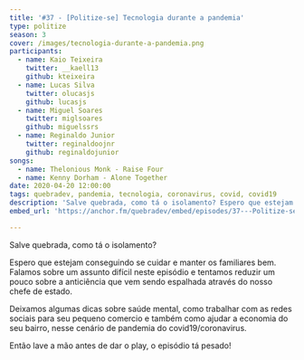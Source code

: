 ```yaml
---
title: '#37 - [Politize-se] Tecnologia durante a pandemia'
type: politize
season: 3
cover: /images/tecnologia-durante-a-pandemia.png
participants:
  - name: Kaio Teixeira
    twitter: __kaell13
    github: kteixeira
  - name: Lucas Silva
    twitter: olucasjs
    github: lucasjs
  - name: Miguel Soares
    twitter: miglsoares
    github: miguelssrs
  - name: Reginaldo Junior
    twitter: reginaldoojnr
    github: reginaldojunior
songs:
  - name: Thelonious Monk - Raise Four
  - name: Kenny Dorham - Alone Together
date: 2020-04-20 12:00:00
tags: quebradev, pandemia, tecnologia, coronavirus, covid, covid19
description: 'Salve quebrada, como tá o isolamento? Espero que estejam conseguindo se cuidar e manter os familiares bem. Falamos sobre um assunto difícil neste episódio e tentamos reduzir um pouco sobre a anticiência que vem sendo espalhada através do nosso chefe de estado.'
embed_url: 'https://anchor.fm/quebradev/embed/episodes/37---Politize-se-Tecnologia-durante-a-pandemia-ecua2k'

---
```


Salve quebrada, como tá o isolamento? 

Espero que estejam conseguindo se cuidar e manter os familiares bem. Falamos sobre um assunto difícil neste episódio e tentamos reduzir um pouco sobre a anticiência que vem sendo espalhada através do nosso chefe de estado.

Deixamos algumas dicas sobre saúde mental, como trabalhar com as redes sociais para seu pequeno comercio e também como ajudar a economia do seu bairro, nesse cenário de pandemia do covid19/coronavirus.

Então lave a mão antes de dar o play, o episódio tá pesado!